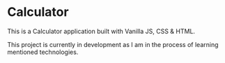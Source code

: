 # Calculator
This is a Calculator application built with Vanilla JS, CSS & HTML.

This project is currently in development as I am in the process of learning mentioned technologies.



